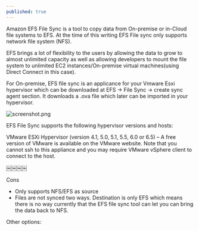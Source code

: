 ```yaml
---
published: true
---
```

Amazon EFS File Sync is a tool to copy data from On-premise or in-Cloud file systems to EFS. At the time of this writing EFS File sync only supports network file system (NFS). 

EFS brings a lot of flexibility to the users by allowing the data to grow to almost unlimited capacity as well as allowing developers to mount the file system to unlimited EC2 instances/On-premise virtual machines(using Direct Connect in this case).

For On-premise, EFS file sync is an applicance for your Vmware Esxi hypervisor which can be downloaded at EFS -> File Sync -> create sync agent section. It downloads a .ova file which later can be imported in your hypervisor.

![screenshot.png]({{site.baseurl}}/_posts/screenshot.png)


EFS File Sync supports the following hypervisor versions and hosts:

VMware ESXi Hypervisor (version 4.1, 5.0, 5.1, 5.5, 6.0 or 6.5) – A free version of VMware is available on the VMware website. Note that you cannot ssh to this appliance and you may require VMware vSphere client to connect to the host.

￼￼￼￼

Cons
- Only supports NFS/EFS as source
- Files are not synced two ways. Destination is only EFS which means there is no way currently that the EFS file sync tool can let you can bring the data back to NFS.




Other options:

